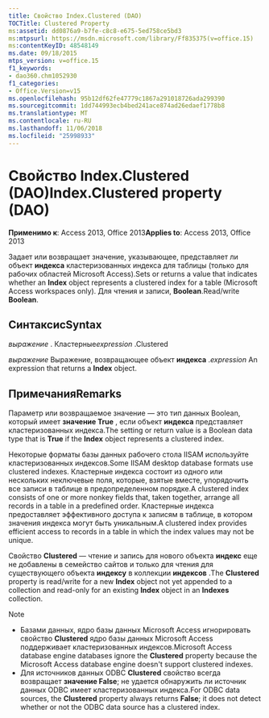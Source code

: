 ```yaml
---
title: Свойство Index.Clustered (DAO)
TOCTitle: Clustered Property
ms:assetid: dd0876a9-b7fe-c8c8-e675-5ed758ce5bd3
ms:mtpsurl: https://msdn.microsoft.com/library/Ff835375(v=office.15)
ms:contentKeyID: 48548149
ms.date: 09/18/2015
mtps_version: v=office.15
f1_keywords:
- dao360.chm1052930
f1_categories:
- Office.Version=v15
ms.openlocfilehash: 95b12df62fe47779c1867a291018726ada299390
ms.sourcegitcommit: 1dd744993ecb4bed241ace874ad26edaef1778b8
ms.translationtype: MT
ms.contentlocale: ru-RU
ms.lasthandoff: 11/06/2018
ms.locfileid: "25998933"
---
```

# <a name="indexclustered-property-dao"></a><span data-ttu-id="ef119-102">Свойство Index.Clustered (DAO)</span><span class="sxs-lookup"><span data-stu-id="ef119-102">Index.Clustered property (DAO)</span></span>

<span data-ttu-id="ef119-103">**Применимо к**: Access 2013, Office 2013</span><span class="sxs-lookup"><span data-stu-id="ef119-103">**Applies to**: Access 2013, Office 2013</span></span>

<span data-ttu-id="ef119-104">Задает или возвращает значение, указывающее, представляет ли объект **индекса** кластеризованных индекса для таблицы (только для рабочих областей Microsoft Access).</span><span class="sxs-lookup"><span data-stu-id="ef119-104">Sets or returns a value that indicates whether an **Index** object represents a clustered index for a table (Microsoft Access workspaces only).</span></span> <span data-ttu-id="ef119-105">Для чтения и записи, **Boolean**.</span><span class="sxs-lookup"><span data-stu-id="ef119-105">Read/write **Boolean**.</span></span>

## <a name="syntax"></a><span data-ttu-id="ef119-106">Синтаксис</span><span class="sxs-lookup"><span data-stu-id="ef119-106">Syntax</span></span>

<span data-ttu-id="ef119-107">*выражение* . Кластерные</span><span class="sxs-lookup"><span data-stu-id="ef119-107">*expression* .Clustered</span></span>

<span data-ttu-id="ef119-108">*выражение* Выражение, возвращающее объект **индекса** .</span><span class="sxs-lookup"><span data-stu-id="ef119-108">*expression* An expression that returns a **Index** object.</span></span>

## <a name="remarks"></a><span data-ttu-id="ef119-109">Примечания</span><span class="sxs-lookup"><span data-stu-id="ef119-109">Remarks</span></span>

<span data-ttu-id="ef119-110">Параметр или возвращаемое значение — это тип данных Boolean, который имеет **значение True** , если объект **индекса** представляет кластеризованных индекса.</span><span class="sxs-lookup"><span data-stu-id="ef119-110">The setting or return value is a Boolean data type that is **True** if the **Index** object represents a clustered index.</span></span>

<span data-ttu-id="ef119-111">Некоторые форматы базы данных рабочего стола IISAM используйте кластеризованных индексов.</span><span class="sxs-lookup"><span data-stu-id="ef119-111">Some IISAM desktop database formats use clustered indexes.</span></span> <span data-ttu-id="ef119-112">Кластерные индекса состоит из одного или нескольких неключевые поля, которые, взятые вместе, упорядочить все записи в таблице в предопределенном порядке.</span><span class="sxs-lookup"><span data-stu-id="ef119-112">A clustered index consists of one or more nonkey fields that, taken together, arrange all records in a table in a predefined order.</span></span> <span data-ttu-id="ef119-113">Кластерные индекса предоставляет эффективного доступа к записям в таблице, в котором значения индекса могут быть уникальным.</span><span class="sxs-lookup"><span data-stu-id="ef119-113">A clustered index provides efficient access to records in a table in which the index values may not be unique.</span></span>

<span data-ttu-id="ef119-114">Свойство **Clustered** — чтение и запись для нового объекта **индекс** еще не добавлены в семейство сайтов и только для чтения для существующего объекта **индексу** в коллекции **индексов** .</span><span class="sxs-lookup"><span data-stu-id="ef119-114">The **Clustered** property is read/write for a new **Index** object not yet appended to a collection and read-only for an existing **Index** object in an **Indexes** collection.</span></span>

> [!NOTE]
> - <span data-ttu-id="ef119-115">Базами данных, ядро базы данных Microsoft Access игнорировать свойство **Clustered** ядро базы данных Microsoft Access поддерживает кластеризованных индексов.</span><span class="sxs-lookup"><span data-stu-id="ef119-115">Microsoft Access database engine databases ignore the **Clustered** property because the Microsoft Access database engine doesn't support clustered indexes.</span></span>
> - <span data-ttu-id="ef119-116">Для источников данных ODBC **Clustered** свойство всегда возвращает **значение False**; не удается обнаружить ли источник данных ODBC имеет кластеризованных индекса.</span><span class="sxs-lookup"><span data-stu-id="ef119-116">For ODBC data sources, the **Clustered** property always returns **False**; it does not detect whether or not the ODBC data source has a clustered index.</span></span>


